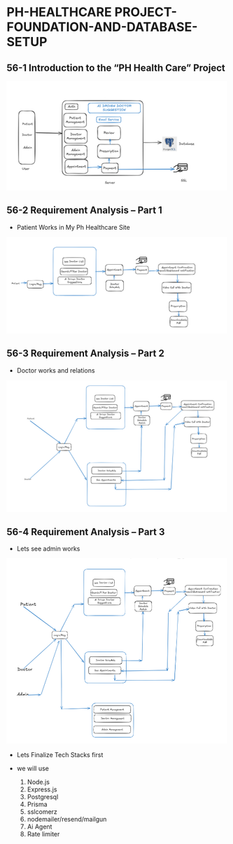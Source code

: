 # PH-HEALTHCARE PROJECT-FOUNDATION-AND-DATABASE-SETUP


## 56-1 Introduction to the “PH Health Care” Project

![alt text](image.png)

## 56-2 Requirement Analysis – Part 1
- Patient Works in My Ph Healthcare Site 

![alt text](image-1.png)


## 56-3 Requirement Analysis – Part 2

- Doctor works and relations 

![alt text](image-2.png)

## 56-4 Requirement Analysis – Part 3
- Lets see admin works

![alt text](image-3.png)

- Lets Finalize Tech Stacks first 

- we will use 
    1. Node.js 
    2. Express.js 
    3. Postgresql 
    4. Prisma 
    5. sslcomerz
    6. nodemailer/resend/mailgun 
    8. Ai Agent 
    9. Rate limiter 